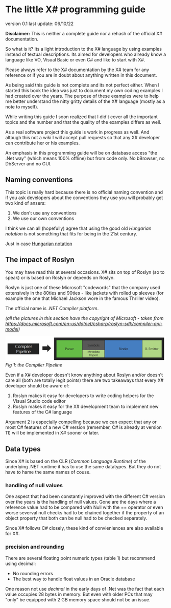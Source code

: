 ﻿# The little X# programming guide

version 0.1
last update: 06/10/22

**Disclaimer:** This is neither a complete guide nor a rehash of the official X# documentation.

So what is it? Its a light introduction to the X# language by using examples instead of textual descriptions. Its aimed for developers who already know a language like VO, Visual Basic or even C# and like to start with X#.

Please always refer to the X# documentation by the X# team for any reference or if you are in doubt about anything written in this document.

As being said this guide is not complete and its not perfect either. When I started this book the idea was just to document my own coding examples I had created over the years. The purpose of these examples were to help me better understand the nitty gritty details of the X# language (mostly as a note to myself).

While writing this guide I soon realized that I did't cover all the important topics and the number and that the quality of the examples differs as well.

As a real software project this guide is work in progress as well. And altough this not a wiki I will accept pull requests so that any X# developer can contribute her or his examples.

An emphasis in this programming guide will be on database access "the .Net way" (which means 100% offline) but from code only. No bBrowser, no DbServer and no GUI.

## Naming conventions

This topic is really hard because there is no official naming convention and if you ask developers about the conventions they use you will probably get two kind of ansers:

1. We don't use any conventions
2. We use our own conventions

I think we can all (hopefully) agree that using the good old _Hungarian notation_ is not something that fits for being in the 21st century.

Just in case [Hungarian notation](https://en.wikipedia.org/wiki/Hungarian_notation)

## The impact of Roslyn

You may have read this at several occasions. X# sits on top of Roslyn (so to speak) or is based on Roslyn or depends on Roslyn.

Roslyn is just one of these Microsoft "codewords" that the company used extensively in the 80ties and 90ties - like jackets with rolled up sleeves (for example the one that Michael Jackson wore in the famous Thriller video).

The official name is *.NET Compiler platform*.

*(all the pictures in this section have the copyright of Microsoft - taken from https://docs.microsoft.com/en-us/dotnet/csharp/roslyn-sdk/compiler-api-model)*

![Alt Roslyn part 1](images/Roslyn01.png "the Compiler Pipeline")
*Fig 1: the Compiler Pipeline*

Even if a X# developer doesn't know anything about Roslyn and/or doesn't care all (both are totally legit points) there are two takeaways that every X# developer should be aware of:

1. Roslyn makes it easy for developers to write coding helpers for the Visual Studio code editor
2. Roslyn makes it easy for the X# development team to implement new features of the C# language

Argument 2 is especially compelling because we can expect that any or most C# features of a new C# version (remember, C# is already at version 11) will be implemented in X# sooner or later.

## Data types

Since X# is based on the CLR (_Common Language Runtime_) of the underlying .NET runtime it has to use the same datatypes. But they do not have to hame the same names of couse.

### handling of null values
One aspect that had been constantly improved with the different C# version over the years is the handling of null values. Gone are the days where a reference value had to be compared with Null with the == operator or even worse severval null checks had to be chained together if the property of an object property that both can be null had to be checked separately.

Since X# follows C# closely, these kind of convieniences are also available for X#.

### precision and rounding

There are several floating point numeric types (table 1) but recommend using decimal:

- No rounding errors
- The best way to handle float values in an Oracle database

One reason not use _decimal_ in the early days of .Net was the fact that each value occupies 28 bytes in memory. But even with older PCs that may "only" be equipped with 2 GB memory space should not be an issue.

